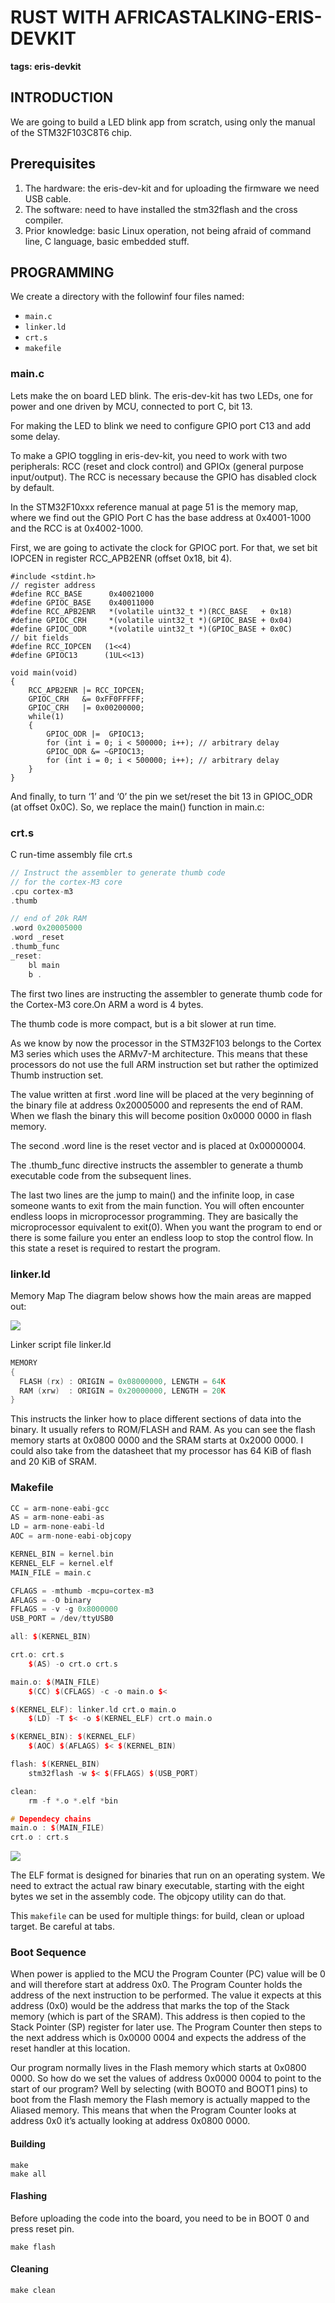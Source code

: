 # RUST WITH AFRICASTALKING-ERIS-DEVKIT

**tags: eris-devkit**

## INTRODUCTION

We are going to build a LED blink app from scratch, using only the manual of the STM32F103C8T6 chip.

## Prerequisites

1. The hardware: the eris-dev-kit and for uploading the firmware we need USB cable.
2. The software: need to have installed the stm32flash and the cross compiler.
3. Prior knowledge: basic Linux operation, not being afraid of command line, C language, basic embedded stuff.

## PROGRAMMING

We create a directory with the followinf four files named:

* `main.c`
* `linker.ld`
* `crt.s`
* `makefile`

### main.c

Lets make the on board LED blink. The eris-dev-kit has two LEDs, one for power and one driven by MCU, connected to port C, bit 13.

For making the LED to blink we need to configure GPIO port C13 and add some delay.

To make a GPIO toggling in eris-dev-kit, you need to work with two peripherals: RCC \(reset and clock control\) and GPIOx \(general purpose input/output\). The RCC is necessary because the GPIO has disabled clock by default.

In the STM32F10xxx reference manual at page 51 is the memory map, where we find out the GPIO Port C has the base address at 0x4001-1000 and the RCC is at 0x4002-1000.

First, we are going to activate the clock for GPIOC port. For that, we set bit IOPCEN in register RCC\_APB2ENR \(offset 0x18, bit 4\).

```text
#include <stdint.h>
// register address
#define RCC_BASE      0x40021000
#define GPIOC_BASE    0x40011000
#define RCC_APB2ENR   *(volatile uint32_t *)(RCC_BASE   + 0x18)
#define GPIOC_CRH     *(volatile uint32_t *)(GPIOC_BASE + 0x04)
#define GPIOC_ODR     *(volatile uint32_t *)(GPIOC_BASE + 0x0C)
// bit fields
#define RCC_IOPCEN   (1<<4)
#define GPIOC13      (1UL<<13)

void main(void)
{
    RCC_APB2ENR |= RCC_IOPCEN;
    GPIOC_CRH   &= 0xFF0FFFFF;
    GPIOC_CRH   |= 0x00200000;
    while(1)
    {
        GPIOC_ODR |=  GPIOC13;
        for (int i = 0; i < 500000; i++); // arbitrary delay
        GPIOC_ODR &= ~GPIOC13;
        for (int i = 0; i < 500000; i++); // arbitrary delay
    }
}
```

And finally, to turn ‘1’ and ‘0’ the pin we set/reset the bit 13 in GPIOC\_ODR \(at offset 0x0C\). So, we replace the main\(\) function in main.c:

### crt.s

C run-time assembly file crt.s

```cpp
// Instruct the assembler to generate thumb code
// for the cortex-M3 core
.cpu cortex-m3
.thumb

// end of 20k RAM
.word 0x20005000
.word _reset
.thumb_func
_reset:
    bl main
    b .
```

The first two lines are instructing the assembler to generate thumb code for the Cortex-M3 core.On ARM a word is 4 bytes.

The thumb code is more compact, but is a bit slower at run time.

As we know by now the processor in the STM32F103 belongs to the Cortex M3 series which uses the ARMv7-M architecture. This means that these processors do not use the full ARM instruction set but rather the optimized Thumb instruction set.

The value written at first .word line will be placed at the very beginning of the binary file at address 0x20005000 and represents the end of RAM. When we flash the binary this will become position 0x0000 0000 in flash memory.

The second .word line is the reset vector and is placed at 0x00000004.

The .thumb\_func directive instructs the assembler to generate a thumb executable code from the subsequent lines.

The last two lines are the jump to main\(\) and the infinite loop, in case someone wants to exit from the main function. You will often encounter endless loops in microprocessor programming. They are basically the microprocessor equivalent to exit\(0\). When you want the program to end or there is some failure you enter an endless loop to stop the control flow. In this state a reset is required to restart the program.

### linker.ld

Memory Map The diagram below shows how the main areas are mapped out:

![](https://i.imgur.com/vpboaLS.png)

Linker script file linker.ld

```cpp
MEMORY
{
  FLASH (rx) : ORIGIN = 0x08000000, LENGTH = 64K
  RAM (xrw)  : ORIGIN = 0x20000000, LENGTH = 20K
}
```

This instructs the linker how to place different sections of data into the binary. It usually refers to ROM/FLASH and RAM. As you can see the flash memory starts at 0x0800 0000 and the SRAM starts at 0x2000 0000. I could also take from the datasheet that my processor has 64 KiB of flash and 20 KiB of SRAM.

### Makefile

```cpp
CC = arm-none-eabi-gcc
AS = arm-none-eabi-as
LD = arm-none-eabi-ld
AOC = arm-none-eabi-objcopy

KERNEL_BIN = kernel.bin
KERNEL_ELF = kernel.elf
MAIN_FILE = main.c

CFLAGS = -mthumb -mcpu=cortex-m3
AFLAGS = -O binary
FFLAGS = -v -g 0x8000000
USB_PORT = /dev/ttyUSB0

all: $(KERNEL_BIN)

crt.o: crt.s
    $(AS) -o crt.o crt.s

main.o: $(MAIN_FILE)
    $(CC) $(CFLAGS) -c -o main.o $<

$(KERNEL_ELF): linker.ld crt.o main.o
    $(LD) -T $< -o $(KERNEL_ELF) crt.o main.o

$(KERNEL_BIN): $(KERNEL_ELF)
    $(AOC) $(AFLAGS) $< $(KERNEL_BIN)

flash: $(KERNEL_BIN)
    stm32flash -w $< $(FFLAGS) $(USB_PORT)

clean:
    rm -f *.o *.elf *bin

# Dependecy chains
main.o : $(MAIN_FILE)
crt.o : crt.s
```

![](https://i.imgur.com/PUcekmO.png)

The ELF format is designed for binaries that run on an operating system. We need to extract the actual raw binary executable, starting with the eight bytes we set in the assembly code. The objcopy utility can do that.

This `makefile` can be used for multiple things: for build, clean or upload target. Be careful at tabs.

### Boot Sequence

When power is applied to the MCU the Program Counter \(PC\) value will be 0 and will therefore start at address 0x0. The Program Counter holds the address of the next instruction to be performed. The value it expects at this address \(0x0\) would be the address that marks the top of the Stack memory \(which is part of the SRAM\). This address is then copied to the Stack Pointer \(SP\) register for later use. The Program Counter then steps to the next address which is 0x0000 0004 and expects the address of the reset handler at this location.

Our program normally lives in the Flash memory which starts at 0x0800 0000. So how do we set the values of address 0x0000 0004 to point to the start of our program? Well by selecting \(with BOOT0 and BOOT1 pins\) to boot from the Flash memory the Flash memory is actually mapped to the Aliased memory. This means that when the Program Counter looks at address 0x0 it’s actually looking at address 0x0800 0000.

#### Building

```text
make
make all
```

#### Flashing

Before uploading the code into the board, you need to be in BOOT 0 and press reset pin.

```text
make flash
```

#### Cleaning

```text
make clean
```

